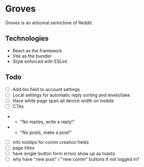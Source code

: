# Groves

Groves is an arboreal semiclone of Reddit.

## Technologies

- React as the framework
- Vite as the bundler
- Style enforced with ESLint

## Todo

- [ ] Add bio field to account settings
- [ ] Local settings for automatic reply sorting and levels/take
- [ ] Have white page span all device width on mobile
- [ ] CTAs
- - "No replies, write a reply!"
- - "No posts, make a post!"
- [ ] info tooltips for comm creation fields
- [ ] page titles
- [ ] have single-button form errors show up as toasts
- [ ] why have "new post" / "new comm" buttons if not logged in?
